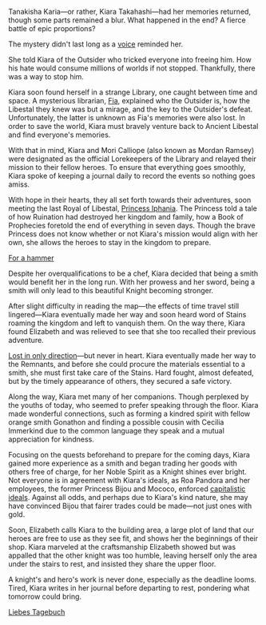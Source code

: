 Tanakisha Karia—or rather, Kiara Takahashi—had her memories returned, though some parts remained a blur. What happened in the end? A fierce battle of epic proportions?

The mystery didn't last long as a [voice](https://youtu.be/5pgqtkxazUo?t=471) reminded her.

She told Kiara of the Outsider who tricked everyone into freeing him. How his hate would consume millions of worlds if not stopped. Thankfully, there was a way to stop him.

Kiara soon found herself in a strange Library, one caught between time and space. A mysterious librarian, [Fia](https://youtu.be/5pgqtkxazUo?t=753), explained who the Outsider is, how the Libestal they knew was but a mirage, and the key to the Outsider's defeat. Unfortunately, the latter is unknown as Fia's memories were also lost. In order to save the world, Kiara must bravely venture back to Ancient Libestal and find everyone's memories.

With that in mind, Kiara and Mori Calliope (also known as Mordan Ramsey) were designated as the official Lorekeepers of the Library and relayed their mission to their fellow heroes. To ensure that everything goes smoothly, Kiara spoke of keeping a journal daily to record the events so nothing goes amiss.

With hope in their hearts, they all set forth towards their adventures, soon meeting the last Royal of Libestal, [Princess Iphania](https://youtu.be/5pgqtkxazUo?t=1374). The Princess told a tale of how Ruination had destroyed her kingdom and family, how a Book of Prophecies foretold the end of everything in seven days. Though the brave Princess does not know whether or not Kiara's mission would align with her own, she allows the heroes to stay in the kingdom to prepare.

[For a hammer](#embed:https://youtu.be/5pgqtkxazUo?t=1876)

Despite her overqualifications to be a chef, Kiara decided that being a smith would benefit her in the long run. With her prowess and her sword, being a smith will only lead to this beautiful Knight becoming stronger.

After slight difficulty in reading the map—the effects of time travel still lingered—Kiara eventually made her way and soon heard word of Stains roaming the kingdom and left to vanquish them. On the way there, Kiara found Elizabeth and was relieved to see that she too recalled their previous adventure.

[Lost in only direction](https://youtu.be/5pgqtkxazUo?t=2908)—but never in heart. Kiara eventually made her way to the Remnants, and before she could procure the materials essential to a smith, she must first take care of the Stains. Hard fought, almost defeated, but by the timely appearance of others, they secured a safe victory.

Along the way, Kiara met many of her companions. Though perplexed by the youths of today, who seemed to prefer speaking through the floor. Kiara made wonderful connections, such as forming a kindred spirit with fellow orange smith Gonathon and finding a possible cousin with Cecilia Immerkind due to the common language they speak and a mutual appreciation for kindness.

Focusing on the quests beforehand to prepare for the coming days, Kiara gained more experience as a smith and began trading her goods with others free of charge, for her Noble Spirit as a Knight shines ever bright. Not everyone is in agreement with Kiara's ideals, as Roa Pandora and her employees, the former Princess Bijou and Mococo, enforced [capitalistic ideals](https://youtu.be/5pgqtkxazUo?t=9621). Against all odds, and perhaps due to Kiara's kind nature, she may have convinced Bijou that fairer trades could be made—not just ones with gold.

Soon, Elizabeth calls Kiara to the building area, a large plot of land that our heroes are free to use as they see fit, and shows her the beginnings of their shop. Kiara marveled at the craftsmanship Elizabeth showed but was appalled that the other knight was too humble, leaving herself only the area under the stairs to rest, and insisted they share the upper floor.

A knight's and hero's work is never done, especially as the deadline looms. Tired, Kiara writes in her journal before departing to rest, pondering what tomorrow could bring.

[Liebes Tagebuch](#embed:https://www.youtube.com/live/5pgqtkxazUo?si=o9cCRFjDiz3cwnjr&t=13675)
